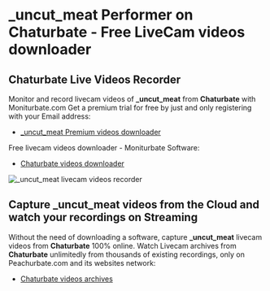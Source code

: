 # _uncut_meat Performer on Chaturbate - Free LiveCam videos downloader

## Chaturbate Live Videos Recorder

Monitor and record livecam videos of **_uncut_meat** from **Chaturbate** with Moniturbate.com
Get a premium trial for free by just and only registering with your Email address:
* [_uncut_meat Premium videos downloader](https://moniturbate.com/request-demo-licence-key.html)

Free livecam videos downloader - Moniturbate Software:
* [Chaturbate videos downloader](https://moniturbate.com/moniturbate-download-software.html)

![_uncut_meat livecam videos recorder](https://peachurnet.com/templates/moniturbate-software.png)


## Capture _uncut_meat videos from the Cloud and watch your recordings on Streaming

Without the need of downloading a software, capture **_uncut_meat** livecam videos from **Chaturbate** 100% online.
Watch Livecam archives from **Chaturbate** unlimitedly from thousands of existing recordings, only on Peachurbate.com and its websites network:
* [Chaturbate videos archives](https://peachurnet.com/)